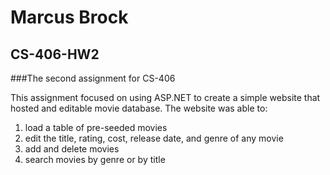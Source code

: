 # Marcus Brock
## CS-406-HW2
###The second assignment for CS-406

This assignment focused on using ASP.NET to create a simple website that hosted and editable movie database. The website was able to:
  1. load a table of pre-seeded movies
  2. edit the title, rating, cost, release date, and genre of any movie
  3. add and delete movies
  4. search movies by genre or by title
